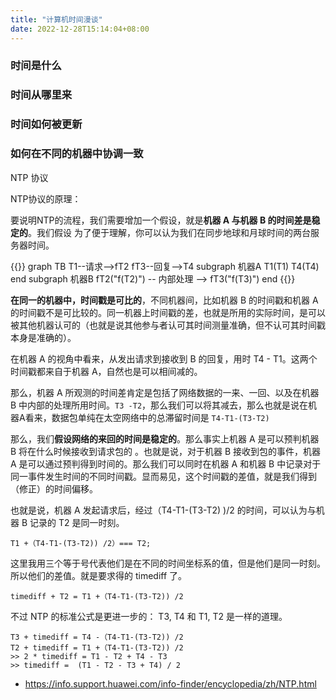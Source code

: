 ```yaml
---
title: "计算机时间漫谈"
date: 2022-12-28T15:14:04+08:00
---
```


### 时间是什么

### 时间从哪里来

### 时间如何被更新

### 如何在不同的机器中协调一致
NTP 协议

NTP协议的原理：


要说明NTP的流程，我们需要增加一个假设，就是**机器 A 与机器 B 的时间差是稳定的**。我们假设
为了便于理解，你可以认为我们在同步地球和月球时间的两台服务器时间。

{{<mermaid>}}
    graph TB
        T1--请求-->fT2
        fT3--回复-->T4
        subgraph 机器A
        T1(T1)
        T4(T4)
        end
        subgraph 机器B
        fT2("f(T2)") -- 内部处理 --> fT3("f(T3)") 
        end
{{</mermaid>}}

**在同一的机器中，时间戳是可比的**，不同机器间，比如机器 B 的时间戳和机器 A 的时间戳不是可比较的。同一机器上时间戳的差，也就是所用的实际时间，是可以被其他机器认可的（也就是说其他参与者认可其时间测量准确，但不认可其时间戳本身是准确的）。


在机器 A 的视角中看来，从发出请求到接收到 B 的回复，用时 T4 - T1。这两个时间戳都来自于机器 A，自然也是可以相间减的。

那么，机器 A 所观测的时间差肯定是包括了网络数据的一来、一回、以及在机器 B 中内部的处理所用时间。`T3 -T2`，那么我们可以将其减去，那么也就是说在机器A看来，数据包单纯在太空网络中的总滞留时间是 `T4-T1-(T3-T2)` 

那么，我们**假设网络的来回的时间是稳定的**。那么事实上机器 A 是可以预判机器 B 将在什么时候接收到请求包的 。也就是说，对于机器 B 接收到包的事件，机器 A 是可以通过预判得到时间的。那么我们可以同时在机器 A 和机器 B 中记录对于同一事件发生时间的不同时间戳。显而易见，这个时间戳的差值，就是我们得到（修正）的时间偏移。

也就是说，机器 A 发起请求后，经过（T4-T1-(T3-T2) )/2 的时间，可以认为与机器 B 记录的 T2 是同一时刻。
```
T1 +（T4-T1-(T3-T2)) /2）=== T2;
```
这里我用三个等于号代表他们是在不同的时间坐标系的值，但是他们是同一时刻。所以他们的差值。就是要求得的 timediff 了。
```
timediff + T2 = T1 +（T4-T1-(T3-T2)) /2
```
不过 NTP 的标准公式是更进一步的： T3, T4 和 T1, T2 是一样的道理。
```
T3 + timediff = T4 -（T4-T1-(T3-T2)) /2
T2 + timediff = T1 +（T4-T1-(T3-T2)) /2
>> 2 * timediff = T1 - T2 + T4 - T3
>> timediff =  (T1 - T2 - T3 + T4) / 2
```


* https://info.support.huawei.com/info-finder/encyclopedia/zh/NTP.html
